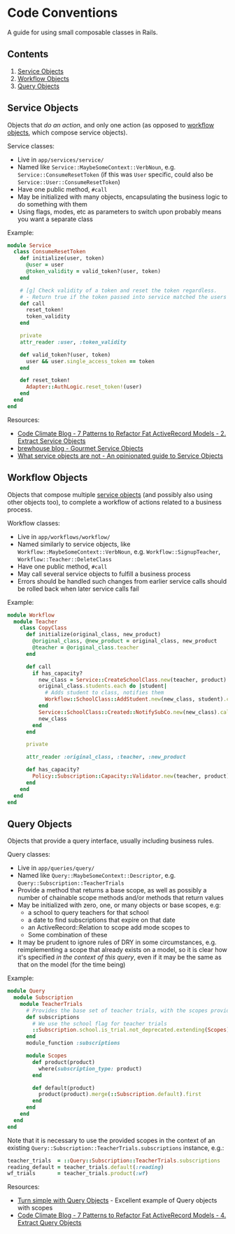 Code Conventions
================

A guide for using small composable classes in Rails.

Contents
--------

1. [Service Objects](#service-objects)
1. [Workflow Objects](#workflow-objects)
1. [Query Objects](#query-objects)

Service Objects
---------------

Objects that *do an action*, and only one action (as opposed to [workflow objects](#workflow-objects), which compose service objects).

Service classes:

* Live in `app/services/service/`
* Named like `Service::MaybeSomeContext::VerbNoun`, e.g. `Service::ConsumeResetToken` (if this was `User` specific, could also be `Service::User::ConsumeResetToken`)
* Have one public method, `#call`
* May be initialized with many objects, encapsulating the business logic to do something with them
* Using flags, modes, etc as parameters to switch upon probably means you want a separate class 

Example:

```ruby
module Service
  class ConsumeResetToken
    def initialize(user, token)
      @user = user
      @token_validity = valid_token?(user, token)
    end

    # [g] Check validity of a token and reset the token regardless.
    # - Return true if the token passed into service matched the users token
    def call
      reset_token!
      token_validity
    end

    private
    attr_reader :user, :token_validity

    def valid_token?(user, token)
      user && user.single_access_token == token
    end

    def reset_token!
      Adapter::AuthLogic.reset_token!(user)
    end
  end
end
```

Resources:
* [Code Climate Blog - 7 Patterns to Refactor Fat ActiveRecord Models - 2. Extract Service Objects](http://blog.codeclimate.com/blog/2012/10/17/7-ways-to-decompose-fat-activerecord-models/#service-objects)
* [brewhouse blog - Gourmet Service Objects](http://brewhouse.io/blog/2014/04/30/gourmet-service-objects.html)
* [What service objects are not - An opinionated guide to Service Objects](https://medium.com/@KamilLelonek/what-service-objects-are-not-7abef8aa2f99)

Workflow Objects
----------------

Objects that compose multiple [service objects](#service-objects) (and possibly also using other objects too), to complete a workflow of actions related to a business process.

Workflow classes:

* Live in `app/workflows/workflow/`
* Named similarly to service objects, like `Workflow::MaybeSomeContext::VerbNoun`, e.g. `Workflow::SignupTeacher`, `Workflow::Teacher::DeleteClass`
* Have one public method, `#call`
* May call several service objects to fulfill a business process
* Errors should be handled such changes from earlier service calls should be rolled back when later service calls fail

Example:

```ruby
module Workflow
  module Teacher
    class CopyClass
      def initialize(original_class, new_product)
        @original_class, @new_product = original_class, new_product
        @teacher = @original_class.teacher
      end

      def call
        if has_capacity?
          new_class = Service::CreateSchoolClass.new(teacher, product).call
          original_class.students.each do |student|
            # Adds student to class, notifies them
            Workflow::SchoolClass::AddStudent.new(new_class, student).call
          end
          Service::SchoolClass::Created::NotifySubCo.new(new_class).call
          new_class
        end
      end

      private

      attr_reader :original_class, :teacher, :new_product

      def has_capacity?
        Policy::Subscription::Capacity::Validator.new(teacher, product).has_capacity?
      end
    end
  end
end

```

Query Objects
-------------

Objects that provide a query interface, usually including business rules.

Query classes:

* Live in `app/queries/query/`
* Named like `Query::MaybeSomeContext::Descriptor`, e.g. `Query::Subscription::TeacherTrials`
* Provide a method that returns a base scope, as well as possibly a number of chainable scope methods and/or methods that return values
* May be initialized with zero, one, or many objects or base scopes, e.g:
  * a school to query teachers for that school
  * a date to find subscriptions that expire on that date
  * an ActiveRecord::Relation to scope add mode scopes to
  * Some combination of these
* It may be prudent to ignore rules of DRY in some circumstances, e.g. reimplementing a scope that already exists on a model, so it is clear how it's specified *in the context of this query*, even if it may be the same as that on the model (for the time being)

Example:

```ruby
module Query
  module Subscription
    module TeacherTrials
      # Provides the base set of teacher trials, with the scopes providing further specificity
      def subscriptions
        # We use the school flag for teacher trials
        ::Subscription.school.is_trial.not_deprecated.extending(Scopes)
      end
      module_function :subscriptions

      module Scopes
        def product(product)
          where(subscription_type: product)
        end

        def default(product)
          product(product).merge(::Subscription.default).first
        end
      end
    end
  end
end
```

Note that it is necessary to use the provided scopes in the context of an existing `Query::Subscription::TeacherTrials.subscriptions` instance, e.g.:

```ruby
teacher_trials  = ::Query::Subscription::TeacherTrials.subscriptions
reading_default = teacher_trials.default(:reading)
wf_trials       = teacher_trials.product(:wf)
```

Resources:
* [Turn simple with Query Objects](http://helabs.com.br/blog/2014/01/18/turn-simple-with-query-objects/) - Excellent example of Query objects with scopes
* [Code Climate Blog - 7 Patterns to Refactor Fat ActiveRecord Models - 4. Extract Query Objects](http://blog.codeclimate.com/blog/2012/10/17/7-ways-to-decompose-fat-activerecord-models/#query-objects)

